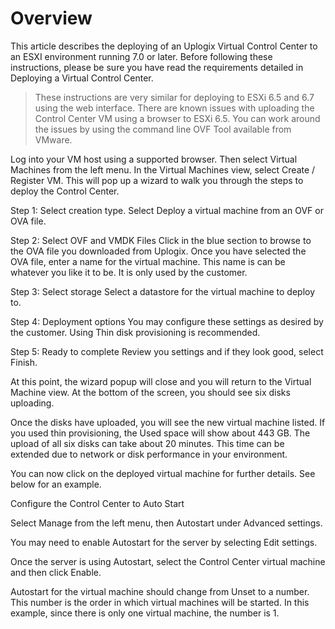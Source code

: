 # Overview
This article describes the deploying of an Uplogix Virtual Control Center to an ESXI environment running 7.0 or later. Before following these instructions, please be sure you have read the requirements detailed in Deploying a Virtual Control Center.

> These instructions are very similar for deploying to ESXi 6.5 and 6.7 using the web interface.  There are known issues with uploading the Control Center VM using a browser to ESXi 6.5.  You can work around the issues by using the command line OVF Tool available from VMware.

Log into your VM host using a supported browser. Then select Virtual Machines from the left menu.  In the Virtual Machines view, select Create / Register VM.  This will pop up a wizard to walk you through the steps to deploy the Control Center.
 

Step 1: Select creation type.
Select Deploy a virtual machine from an OVF or OVA file.
 

Step 2: Select OVF and VMDK Files
Click in the blue section to browse to the OVA file you downloaded from Uplogix.  Once you have selected the OVA file, enter a name for the virtual machine.  This name is can be whatever you like it to be.  It is only used by the customer.
 

Step 3: Select storage
Select a datastore for the virtual machine to deploy to.
 

Step 4: Deployment options
You may configure these settings as desired by the customer.  Using Thin disk provisioning is recommended.
 

Step 5: Ready to complete
Review you settings and if they look good, select Finish.
 

At this point, the wizard popup will close and you will return to the Virtual Machine view.  At the bottom of the screen, you should see six disks uploading.
 

Once the disks have uploaded, you will see the new virtual machine listed.  If you used thin provisioning, the Used space will show about 443 GB.  The upload of all six disks can take about 20 minutes.  This time can be extended due to network or disk performance in your environment.
 

You can now click on the deployed virtual machine for further details.  See below for an example.
 
 

Configure the Control Center to Auto Start

Select Manage from the left menu, then Autostart under Advanced settings.
 

You may need to enable Autostart for the server by selecting Edit settings.
 

Once the server is using Autostart, select the Control Center virtual machine and then click Enable.
 

Autostart for the virtual machine should change from Unset to a number.  This number is the order in which virtual machines will be started.  In this example, since there is only one virtual machine, the number is 1.
 
